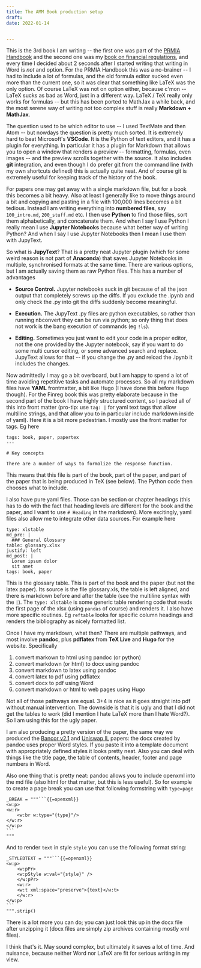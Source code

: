 ```yaml
---
title: The AMM Book production setup
draft:
date: 2022-01-14


---
```


This is the 3rd book I am writing -- the first one was part of the [PRMIA Handbook][prmia] and the second one was my [book on financial regulations][finreg], and every time I decided about 2 seconds after I started writing that writing in Word is _not_ and option. For the PRMIA Handbook this was a no-brainer -- I had to include a lot of formulas, and the old formula editor sucked even more than the current one, so it was clear that something like LaTeX was the only option. Of course LaTeX was not on option either, because c'mon -- LaTeX sucks as bad as Word, just in a different way. LaTeX / TeX really only works for formulas -- but this has been ported to MathJax a while back, and the most serene way of writing not too complex stuff is really **Markdown + MathJax**.

The question used to be which editor to use -- I used TextMate and then Atom -- but nowdays the question is pretty much sorted. It is extremely hard to beat Microsoft's **VSCode**. It is the Python of text editors, and it has a plugin for everything. In particular it has a plugin for Markdown that allows you to open a window that renders a preview -- formatting, formulas, even images -- and the preview scrolls together with the source. It also includes **git** integration, and even though I do prefer git from the command line (with my own shortcuts defined) this is actually quite neat. And of course git is extremely useful for keeping track of the history of the book.

For papers one may get away with a single markdown file, but for a book this becomes a bit heavy. Also at least I generally like to move things around a bit and copying and pasting in a file with 100,000 lines becomes a bit tedious. Instead I am writing everything into **numbered files**, say `100_intro.md`, `200_stuff.md` etc. I then use **Python** to find those files, sort them alphabetically, and concatenate them. And when I say I use Python I really mean I use **Jupyter Notebooks** because what better way of writing Python? And when I say I use Jupyter Notebooks then I mean I use them with JupyText. 

So what is **JupyText**? That is a pretty neat Jupyter plugin (which for some weird reason is not part of **Anaconda**) that saves Jupyter Notebooks in multiple, synchronised formats at the same time. There are various options, but I am actually saving them as raw Python files. This has a number of advantages

- **Source Control.** Jupyter notebooks suck in git because of all the json output that completely screws up the diffs. If you exclude the .ipynb and only check the .py into git the diffs suddenly become meaningful.

- **Execution.** The JupyText .py files are python executables, so rather than running nbconvert they can be run via python; so only thing that does not work is the bang execution of commands (eg `!ls`).

- **Editing.** Sometimes you just want to edit your code in a proper editor, not the one provided by the Jupyter notebook, say if you want to do some multi cursor editing, or some advanced search and replace. JupyText allows for that -- if you change the .py and reload the .ipynb it includes the changes.

Now admittedly I may go a bit overboard, but I am happy to spend a lot of time avoiding repetitive tasks and automate processes. So all my markdown files have **YAML** frontmatter, a bit like Hugo (I have done this before Hugo though). For the Finreg book this was pretty elaborate because in the second part of the book I have highly structured content, so I packed all of this into front matter (pro-tip: use `tag: |` for yaml text tags that allow multiline strings, and that allow you to in particular include markdown inside of yaml). Here it is a bit more pedestrian. I mostly use the front matter for tags. Eg here

    tags: book, paper, papertex
    ---

    # Key concepts

    There are a number of ways to formalize the response function. 

This means that this file is part of the book, part of the paper, and part of the paper that is being produced in TeX (see below). The Python code then chooses what to include.

I also have pure yaml files. Those can be section or chapter headings (this has to do with the fact that heading levels are different for the book and the paper, and I want to use `# Heading` in the markdown). More excitingly, yaml files also allow me to integrate other data sources. For example here

    type: xlstable
    md_pre: |
      ### General Glossary
    table: glossary.xlsx
    justify: left
    md_post: |
      Lorem ipsum dolor
      sit amet
    tags: book, paper

This is the glossary table. This is part of the book and the paper (but not the latex paper). Its source is the file glossary.xls, the table is left aligned, and there is markdown before and after the table (see the multiline syntax with the `|`). The `type: xlstable` is some generic table rendering code that reads the first page of the xlsx (using `pandas` of course) and renders it. I also have more specific routines. Eg `reftable` looks for specific column headings and renders the bibliography as nicely formatted list.

Once I have my markdown, what then? There are multiple pathways, and most involve **pandoc**, plus **pdflatex** from **TeX Live** and **Hugo** for the website. Specifically

1. convert markown to html using pandoc (or python)
1. convert markdown (or html) to docx using pandoc
1. convert markdown to latex using pandoc
1. convert latex to pdf using pdflatex
1. convert docx to pdf using Word
1. convert markdown or html to web pages using Hugo

Not all of those pathways are equal. 3+4 is nice as it goes straight into pdf without manual intervention. The downside is that it is ugly and that I did not get the tables to work (did I mention I hate LaTeX more than I hate Word?). So I am using this for the ugly paper. 

I am also producing a pretty version of the paper, the same way we produced the [Bancor v2.1][bancor] and [Uniswap IL][uni] papers: the docx created by pandoc uses proper Word styles. If you paste it into a template document with appropriately defined styles it looks pretty neat. Also you can deal with things like the title page, the table of contents, header, footer and page numbers in Word.

Also one thing that is pretty neat: pandoc allows you to include openxml into the md file (also html for that matter, but this is less useful). So for example to create a page break you can use that following formstring with `type=page`

    _BREAK = """```{{=openxml}}
    <w:p>
    <w:r>
        <w:br w:type="{type}"/>
    </w:r>
    </w:p>
    ```
    """

And to render `text` in style `style` you can use the following format string:

    _STYLEDTEXT = """```{{=openxml}}
    <w:p>
        <w:pPr>
        <w:pStyle w:val="{style}" />
        </w:pPr>
        <w:r>
        <w:t xml:space="preserve">{text}</w:t>
        </w:r>
    </w:p>
    ```
    """.strip()

There is a lot more you can do; you can just look this up in the docx file after unzipping it (docx files are simply zip archives containing mostly xml files).

I think that's it. May sound complex, but ultimately it saves a lot of time. And nuisance, because neither Word nor LaTeX are fit for serious writing in my view.

[prmia]:https://prmia.org/Public/PRM/PRM_Exam_Preparation_Resources.aspx
[finreg]:https://thefinregbook.xyz/
[bancor]:https://drive.google.com/file/d/1en044m2wchn85aQBcoVx2elmxEYd5kEA/view
[uni]:https://arxiv.org/pdf/2111.09192





